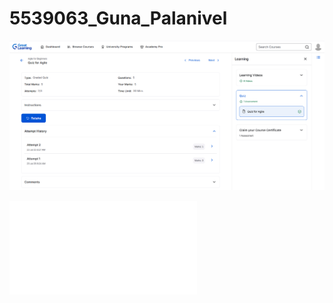 # 5539063_Guna_Palanivel

![Agile for Beginners](./assets/Agile_for_Beginners.png)

![Git](./assets/GunaP_MEAN_Stack_Certificate.pdf)
